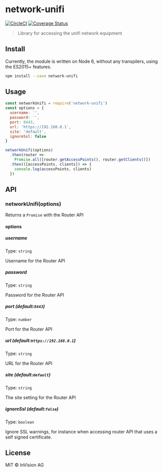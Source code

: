 # network-unifi
[![CircleCI](https://circleci.com/gh/danielheth/network-unifi.svg?style=svg)](https://circleci.com/gh/danielheth/network-unifi) [![Coverage Status](https://coveralls.io/repos/github/danielheth/network-unifi/badge.svg)](https://coveralls.io/github/danielheth/network-unifi)

> Library for accessing the unifi network equipment

## Install

Currently, the module is written on Node 6, without any transpilers, using the
ES2015+ features.

``` sh
npm install --save network-unifi
```

## Usage

``` javascript
const networkUnifi = require('network-unifi')
const options = {
  username: '',
  password: '',
  port: 8443,
  url: 'https://192.168.0.1',
  site: 'default',
  ignoreSsl: false
}

networkUnifi(options)
  .then(router =>
    Promise.all([router.getAccessPoints(), router.getClients()])
  .then(([accessPoints, clients]) => {
    console.log(accessPoints, clients)
  })
```

## API

### networkUnifi(options)

Returns a `Promise` with the Router API

#### options

##### username

Type: `string`

Username for the Router API

##### password

Type: `string`

Password for the Router API


##### port (default:`8443`)

Type: `number`

Port for the Router API


##### url (default:`https://192.168.0.1`)

Type: `string`

URL for the Router API

##### site (default:`default`)

Type: `string`

The site setting for the Router API

##### ignoreSsl (default:`false`)

Type: `boolean`

Ignore SSL warnings, for instance when accessing router API that uses a self signed certificate.

## License

MIT © InVision AG
